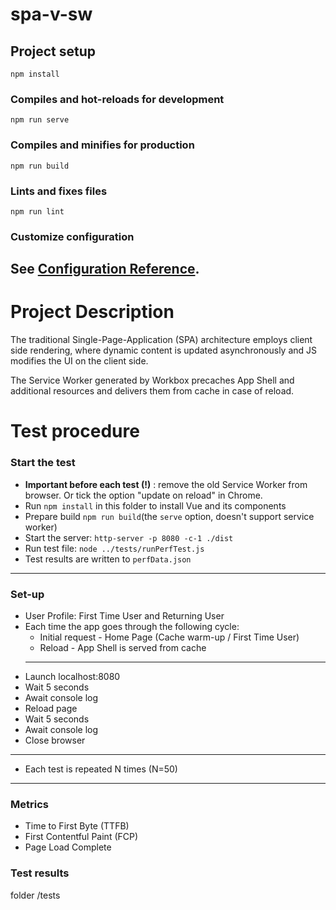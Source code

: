 # spa-v-sw

## Project setup
```
npm install
```
### Compiles and hot-reloads for development
```
npm run serve
```
### Compiles and minifies for production
```
npm run build
```
### Lints and fixes files
```
npm run lint
```
### Customize configuration
See [Configuration Reference](https://cli.vuejs.org/config/).
------------------------------------------------------------------------------

# Project Description
The traditional Single-Page-Application (SPA) architecture employs client side rendering, where dynamic content is updated asynchronously and JS modifies the UI on the client side.

The Service Worker generated by Workbox precaches App Shell and additional resources and delivers them from cache in case of reload.

# Test procedure
### Start the test
- __Important before each test (!)__ : remove the old Service Worker from browser. Or tick the option "update on reload" in Chrome.
- Run `npm install` in this folder to install Vue and its components
- Prepare build `npm run build`(the `serve` option, doesn't support service worker)
- Start the server: `http-server -p 8080 -c-1 ./dist`
- Run test file: `node ../tests/runPerfTest.js`
- Test results are written to `perfData.json`
---------------------------------------
### Set-up
- User Profile: First Time User and Returning User
- Each time the app goes through the following cycle:
    - Initial request - Home Page (Cache warm-up / First Time User)
    - Reload - App Shell is served from cache
    ---------------------------------------
- Launch localhost:8080
- Wait 5 seconds
- Await console log
- Reload page
- Wait 5 seconds
- Await console log
- Close browser
--------------------------------------
-  Each test is repeated N times (N=50)
--------------------------------------
### Metrics
- Time to First Byte (TTFB)
- First Contentful Paint (FCP)
- Page Load Complete 

### Test results
folder /tests

